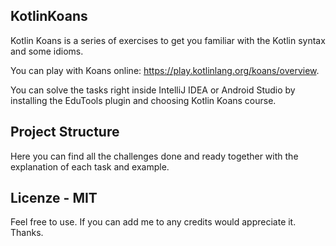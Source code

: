 KotlinKoans
---------------
Kotlin Koans is a series of exercises to get you familiar with the Kotlin syntax and some idioms. 

You can play with Koans online: https://play.kotlinlang.org/koans/overview.

You can solve the tasks right inside IntelliJ IDEA or Android Studio by installing the EduTools plugin and choosing Kotlin Koans course.

Project Structure
---------------
Here you can find all the challenges done and ready together with the explanation of each task and example.

Licenze - MIT
---------------

Feel free to use. If you can add me to any credits would appreciate it. Thanks.
